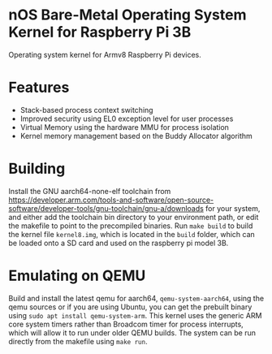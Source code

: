 # nOS Bare-Metal Operating System Kernel for Raspberry Pi 3B
Operating system kernel for Armv8 Raspberry Pi devices.

# Features
 - Stack-based process context switching
 - Improved security using EL0 exception level for user processes
 - Virtual Memory using the hardware MMU for process isolation
 - Kernel memory management based on the Buddy Allocator algorithm

# Building
Install the GNU aarch64-none-elf toolchain from https://developer.arm.com/tools-and-software/open-source-software/developer-tools/gnu-toolchain/gnu-a/downloads for your system, and either add the toolchain bin directory to your environment path, or edit the makefile to point to the precompiled binaries. Run `make build` to build the kernel file `kernel8.img`, which is located in the `build` folder, which can be loaded onto a SD card and used on the raspberry pi model 3B.

# Emulating on QEMU
Build and install the latest qemu for aarch64, `qemu-system-aarch64`, using the qemu sources or if you are using Ubuntu, you can get the prebuilt binary using `sudo apt install qemu-system-arm`. This kernel uses the generic ARM core system timers rather than Broadcom timer for process interrupts, which will allow it to run under older QEMU builds. The system can be run directly from the makefile using `make run`.
